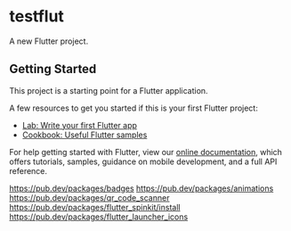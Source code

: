 # testflut

A new Flutter project.

## Getting Started

This project is a starting point for a Flutter application.

A few resources to get you started if this is your first Flutter project:

- [Lab: Write your first Flutter app](https://flutter.dev/docs/get-started/codelab)
- [Cookbook: Useful Flutter samples](https://flutter.dev/docs/cookbook)

For help getting started with Flutter, view our
[online documentation](https://flutter.dev/docs), which offers tutorials,
samples, guidance on mobile development, and a full API reference.


https://pub.dev/packages/badges
https://pub.dev/packages/animations
https://pub.dev/packages/qr_code_scanner
https://pub.dev/packages/flutter_spinkit/install
https://pub.dev/packages/flutter_launcher_icons